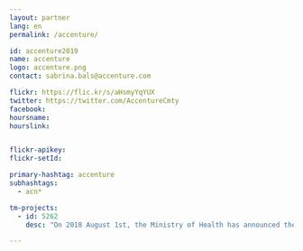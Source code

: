 ```yaml
---
layout: partner
lang: en
permalink: /accenture/

id: accenture2019
name: accenture
logo: accenture.png
contact: sabrina.bals@accenture.com

flickr: https://flic.kr/s/aHsmyYqYUX
twitter: https://twitter.com/AccentureCmty
facebook: 
hoursname:
hourslink:


flickr-apikey:
flickr-setId:

primary-hashtag: accenture
subhashtags:
  - acn*

tm-projects:
  - id: 5262
    desc: "On 2018 August 1st, the Ministry of Health has announced the 10th Ebola outbreak in the Democratic Republic of the Congo. This task aims to update the inhabited areas and map visible infrastructures in the villages north of Lubero."

---
```

